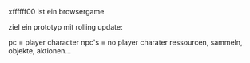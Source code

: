 xffffff00 ist ein browsergame

ziel ein prototyp mit rolling update:

pc = player character
npc's = no player charater
ressourcen, sammeln, objekte, aktionen...
